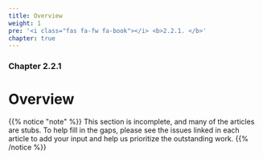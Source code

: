 ```yaml
---
title: Overview
weight: 1
pre: '<i class="fas fa-fw fa-book"></i> <b>2.2.1. </b>'
chapter: true
---
```


### Chapter 2.2.1

# Overview

{{% notice "note" %}}
This section is incomplete, and many of the articles are stubs. To help fill in
the gaps, please see the issues linked in each article to add your input and
help us prioritize the outstanding work.
{{% /notice %}}
